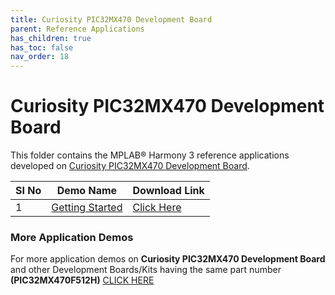 ```yaml
---
title: Curiosity PIC32MX470 Development Board
parent: Reference Applications
has_children: true
has_toc: false
nav_order: 18
---
```

# Curiosity PIC32MX470 Development Board

This folder contains the MPLAB® Harmony 3 reference applications developed on [Curiosity PIC32MX470 Development Board](https://www.microchip.com/DevelopmentTools/ProductDetails/DM320103).   

|SI No| Demo Name | Download Link |
| --- | --- | -- |
| 1 | [Getting Started](./pic32mx470_getting_started/readme.md) | [Click Here](https://github.com/Microchip-MPLAB-Harmony/reference_apps/releases/latest/download/pic32mx470_getting_started.zip) |


### More Application Demos

For more application demos on **Curiosity PIC32MX470 Development Board** and other Development Boards/Kits having the same part number **(PIC32MX470F512H)** <a href="https://mplab-discover.microchip.com/v1/itemtype/com.microchip.ide.project?s0=PIC32MX470F512H" target="_blank"> CLICK HERE </a>
